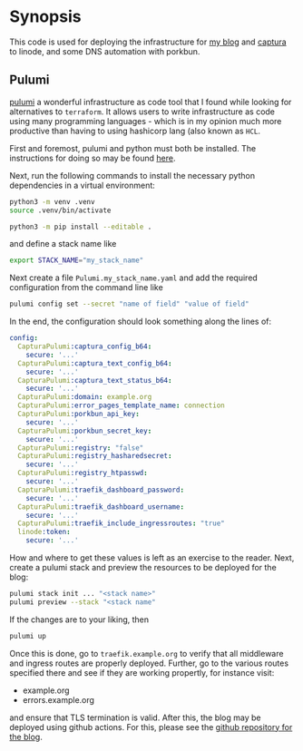# Synopsis

This code is used for deploying the infrastructure for [my blog](https://acederberg.io)
and [captura](https://github.com/acederberg/captura) to linode, and some DNS
automation with porkbun. 


## Pulumi

[pulumi](https://pulumi.com/) a wonderful infrastructure as code tool that I
found while looking for alternatives to ``terraform``. It allows users to write
infrastructure as code using many programming languages - which is in my
opinion much more productive than having to using hashicorp lang (also known as
``HCL``.

First and foremost, pulumi and python must both be installed. The instructions
for doing so may be found [here](https://www.pulumi.com/docs/iac/get-started/).

Next, run the following commands to install the necessary python dependencies 
in a virtual environment:

~~~sh
python3 -m venv .venv
source .venv/bin/activate

python3 -m pip install --editable .
~~~


and define a stack name like


~~~sh
export STACK_NAME="my_stack_name"
~~~


Next create a file ``Pulumi.my_stack_name.yaml`` and add the required
configuration from the command line like

~~~sh
pulumi config set --secret "name of field" "value of field"
~~~


In the end, the configuration should look something along the lines of:


```yaml
config:
  CapturaPulumi:captura_config_b64:
    secure: '...'
  CapturaPulumi:captura_text_config_b64:
    secure: '...'
  CapturaPulumi:captura_text_status_b64:
    secure: '...'
  CapturaPulumi:domain: example.org
  CapturaPulumi:error_pages_template_name: connection
  CapturaPulumi:porkbun_api_key:
    secure: '...'
  CapturaPulumi:porkbun_secret_key:
    secure: '...'
  CapturaPulumi:registry: "false"
  CapturaPulumi:registry_hasharedsecret:
    secure: '...'
  CapturaPulumi:registry_htpasswd:
    secure: '...'
  CapturaPulumi:traefik_dashboard_password:
    secure: '...'
  CapturaPulumi:traefik_dashboard_username:
    secure: '...'
  CapturaPulumi:traefik_include_ingressroutes: "true"
  linode:token:
    secure: '...'
```

How and where to get these values is left as an exercise to the reader. Next,
create a pulumi stack and preview the resources to be deployed for the blog:

~~~sh
pulumi stack init ... "<stack name>"
pulumi preview --stack "<stack name"
~~~

If the changes are to your liking, then

~~~sh
pulumi up
~~~

Once this is done, go to ``traefik.example.org`` to verify that all middleware
and ingress routes are properly deployed. Further, go to the various routes
specified there and see if they are working propertly, for instance visit:

- example.org
- errors.example.org

and ensure that TLS termination is valid. After this, the blog may be deployed
using github actions. For this, please see the [github repository for the blog](https://github.com/acederberg/quarto-maths).






